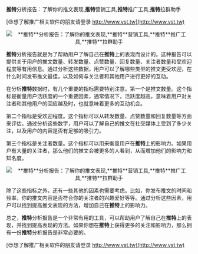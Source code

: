 **推特**分析报告：了解你的推文表现,**推特**营销工具,**推特**推广工具,**推特**拉群助手

[😍想了解推广相关软件的朋友请登录 http://www.vst.tw](http://www.vst.tw)

 <center><img src="https://vst.tw/MP4/tuiguang/png/2.png" alt="**推特**分析报告：了解你的推文表现,**推特**营销工具,**推特**推广工具,**推特**拉群助手"></center>

**推特**分析报告就是为了帮助用户了解自己在**推特**上的表现而设计的。这种报告可以提供关于用户的推文数量、转发数量、点赞数量、回复数量、关注者数量和受欢迎程度等有用信息。通过分析这些数据，用户可以了解哪些类型的推文更受欢迎，在什么时间发布推文最佳，以及如何与关注者和其他用户进行更好的互动。

在分析**推特**数据时，有几个重要的指标需要特别注意。第一个是推文数量。这个指标是衡量用户活跃度的一个重要因素，通常情况下，活跃度越高，意味着用户对关注者和其他用户的回应越及时，也就意味着更多的互动机会。

第二个指标是受欢迎程度。这个指标可以从转发数量、点赞数量和回复数量等方面来评估。通过分析这些数字，用户可以了解自己的推文在社交媒体上受到了多少关注，以及用户的内容是否有足够的吸引力。

第三个指标是关注者数量。这个指标可以用来衡量用户在**推特**上的影响力。如果用户有大量的关注者，那么他们的推文会被更多的人看到，从而增加他们的影响力和知名度。

 <center><img src="https://vst.tw/MP4/tuiguang/png/7.png" alt="**推特**分析报告：了解你的推文表现,**推特**营销工具,**推特**推广工具,**推特**拉群助手"></center>

除了这些指标之外，还有一些其他的因素也需要考虑。比如，你发布推文的时间和频率，你的推文内容是否符合你的关注者的兴趣爱好等等。通过分析这些因素，用户可以找到提高推文表现的方法，增加自己在**推特**上的影响力。

总之，**推特**分析报告是一个非常有用的工具，可以帮助用户了解自己在**推特**上的表现，并找到提高表现的方法。如果你想在**推特**上获得更多的关注和影响力，那么拥有一份**推特**分析报告是非常必要的。

[😍想了解推广相关软件的朋友请登录 http://www.vst.tw](http://www.vst.tw)



